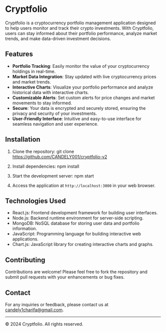 # Cryptfolio

Cryptfolio is a cryptocurrency portfolio management application designed to help users monitor and track their crypto investments. With Cryptfolio, users can stay informed about their portfolio performance, analyze market trends, and make data-driven investment decisions.

## Features

- **Portfolio Tracking**: Easily monitor the value of your cryptocurrency holdings in real-time.
- **Market Data Integration**: Stay updated with live cryptocurrency prices and market trends.
- **Interactive Charts**: Visualize your portfolio performance and analyze historical data with interactive charts.
- **Customizable Alerts**: Set custom alerts for price changes and market movements to stay informed.
- **Secure**: Your data is encrypted and securely stored, ensuring the privacy and security of your investments.
- **User-Friendly Interface**: Intuitive and easy-to-use interface for seamless navigation and user experience.

## Installation

1. Clone the repository:
   git clone https://github.com/CANDELY001/cryptfolio-v2

2. Install dependencies:
   npm install

3. Start the development server:
   npm start

4. Access the application at `http://localhost:3000` in your web browser.

## Technologies Used

- React.js: Frontend development framework for building user interfaces.
- Node.js: Backend runtime environment for server-side scripting.
- MongoDB: NoSQL database for storing user data and portfolio information.
- JavaScript: Programming language for building interactive web applications.
- Chart.js: JavaScript library for creating interactive charts and graphs.

## Contributing

Contributions are welcome! Please feel free to fork the repository and submit pull requests with your enhancements or bug fixes.

## Contact

For any inquiries or feedback, please contact us at [candely1charifa@gmail.com](mailto:candely1charifa@gmail.com).

---

© 2024 Cryptfolio. All rights reserved.

